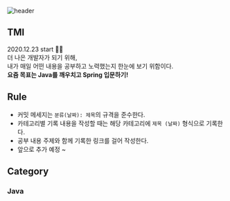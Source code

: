 ![header](https://capsule-render.vercel.app/api?type=rect&color=gradient&height=150&section=header&text=Today%20I%20Learned%20👀&fontAlign=35&fontSize=50&textBg=true)

## TMI
2020.12.23 start 🏃‍♂️  
더 나은 개발자가 되기 위해,  
내가 매일 어떤 내용을 공부하고 노력했는지 한눈에 보기 위함이다.  
**요즘 목표는 Java를 깨우치고 Spring 입문하기!**

## Rule
* 커밋 메세지는 ```분류(날짜): 제목```의 규격을 준수한다.
* 카테고리별 기록 내용을 작성할 때는 해당 카테고리에 ```제목 (날짜)``` 형식으로 기록한다.
* 공부 내용 주제와 함께 기록한 링크를 걸어 작성한다.
* 앞으로 추가 예정 ~

## Category
### Java
